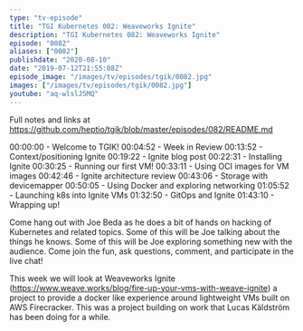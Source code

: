 ```yaml
---
type: "tv-episode"
title: "TGI Kubernetes 082: Weaveworks Ignite"
description: "TGI Kubernetes 082: Weaveworks Ignite"
episode: "0082"
aliases: ["0082"]
publishdate: "2020-08-10"
date: "2019-07-12T21:55:08Z"
episode_image: "/images/tv/episodes/tgik/0082.jpg"
images: ["/images/tv/episodes/tgik/0082.jpg"]
youtube: "aq-wlslJ5MQ"
---
```


Full notes and links at https://github.com/heptio/tgik/blob/master/episodes/082/README.md

00:00:00 - Welcome to TGIK!
00:04:52 - Week in Review
00:13:52 - Context/positioning Ignite
00:19:22 - Ignite blog post
00:22:31 - Installing Ignite
00:30:25 - Running our first VM!
00:33:11 - Using OCI images for VM images
00:42:46 - Ignite architecture review
00:43:06 - Storage with devicemapper
00:50:05 - Using Docker and exploring networking
01:05:52 - Launching k8s into Ignite VMs
01:32:50 - GitOps and Ignite
01:43:10 - Wrapping up!

Come hang out with Joe Beda as he does a bit of hands on hacking of Kubernetes and related topics. Some of this will be Joe talking about the things he knows. Some of this will be Joe exploring something new with the audience. Come join the fun, ask questions, comment, and participate in the live chat!

This week we will look at Weaveworks Ignite (https://www.weave.works/blog/fire-up-your-vms-with-weave-ignite) a project to provide a docker like experience around lightweight VMs built on AWS Firecracker.  This was a project building on work that Lucas Käldström has been doing for a while.

